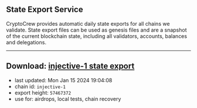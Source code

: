## State Export Service
CryptoCrew provides automatic daily state exports for all chains we validate. State export files can be used as genesis files and are a snapshot of the current blockchain state, including all validators, accounts, balances and delegations.

---
**Download: [injective-1 state export](https://dl.ccvalidators.com/SERVICE/injective/injective-1_export_57467372.json)**
---

- last updated: Mon Jan 15 2024 19:04:08
- chain id: `injective-1`
- export height: `57467372`
- use for: airdrops, local tests, chain recovery
